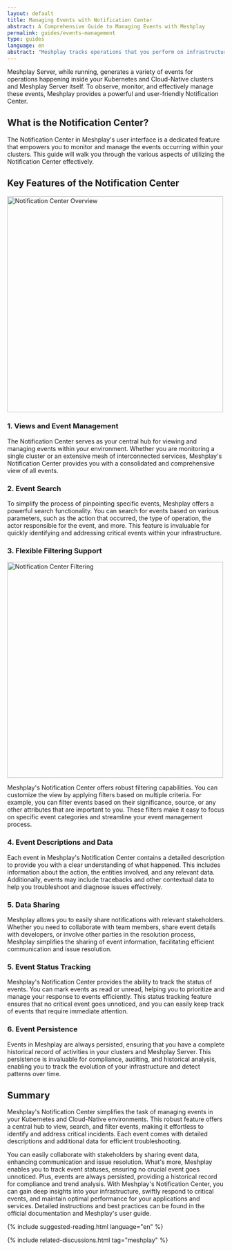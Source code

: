 ```yaml
---
layout: default
title: Managing Events with Notification Center
abstract: A Comprehensive Guide to Managing Events with Meshplay
permalink: guides/events-management
type: guides
language: en
abstract: "Meshplay tracks operations that you perform on infrastructurees and their workloads. Meshplay provides notification of environment issues, application conflicts with infrastructure configuration, and so on."
---
```


Meshplay Server, while running, generates a variety of events for operations happening inside your Kubernetes and Cloud-Native clusters and Meshplay Server itself. To observe, monitor, and effectively manage these events, Meshplay provides a powerful and user-friendly Notification Center.

## What is the Notification Center?

The Notification Center in Meshplay's user interface is a dedicated feature that empowers you to monitor and manage the events occurring within your clusters. This guide will walk you through the various aspects of utilizing the Notification Center effectively.

## Key Features of the Notification Center

<a href="{{ site.baseurl }}/assets/img/notification-center/NotificationCenterOverview.png"><img alt="Notification Center Overview" style="width:500px;height:auto;" src="{{ site.baseurl }}/assets/img/notification-center/NotificationCenterOverview.png" /></a>

### 1. Views and Event Management

The Notification Center serves as your central hub for viewing and managing events within your environment. Whether you are monitoring a single cluster or an extensive mesh of interconnected services, Meshplay's Notification Center provides you with a consolidated and comprehensive view of all events.

### 2. Event Search

To simplify the process of pinpointing specific events, Meshplay offers a powerful search functionality. You can search for events based on various parameters, such as the action that occurred, the type of operation, the actor responsible for the event, and more. This feature is invaluable for quickly identifying and addressing critical events within your infrastructure.

### 3. Flexible Filtering Support

<a href="{{ site.baseurl }}/assets/img/notification-center/NotificationCenterFiltering.png"><img alt="Notification Center Filtering" style="width:500px;height:auto;" src="{{ site.baseurl }}/assets/img/notification-center/NotificationCenterFiltering.png" /></a>

Meshplay's Notification Center offers robust filtering capabilities. You can customize the view by applying filters based on multiple criteria. For example, you can filter events based on their significance, source, or any other attributes that are important to you. These filters make it easy to focus on specific event categories and streamline your event management process.

### 4. Event Descriptions and Data

Each event in Meshplay's Notification Center contains a detailed description to provide you with a clear understanding of what happened. This includes information about the action, the entities involved, and any relevant data. Additionally, events may include tracebacks and other contextual data to help you troubleshoot and diagnose issues effectively.

### 5. Data Sharing

Meshplay allows you to easily share notifications with relevant stakeholders. Whether you need to collaborate with team members, share event details with developers, or involve other parties in the resolution process, Meshplay simplifies the sharing of event information, facilitating efficient communication and issue resolution.

### 5. Event Status Tracking

Meshplay's Notification Center provides the ability to track the status of events. You can mark events as read or unread, helping you to prioritize and manage your response to events efficiently. This status tracking feature ensures that no critical event goes unnoticed, and you can easily keep track of events that require immediate attention.

### 6. Event Persistence

Events in Meshplay are always persisted, ensuring that you have a complete historical record of activities in your clusters and Meshplay Server. This persistence is invaluable for compliance, auditing, and historical analysis, enabling you to track the evolution of your infrastructure and detect patterns over time.

## Summary

Meshplay's Notification Center simplifies the task of managing events in your Kubernetes and Cloud-Native environments. This robust feature offers a central hub to view, search, and filter events, making it effortless to identify and address critical incidents. Each event comes with detailed descriptions and additional data for efficient troubleshooting.

You can easily collaborate with stakeholders by sharing event data, enhancing communication and issue resolution. What's more, Meshplay enables you to track event statuses, ensuring no crucial event goes unnoticed. Plus, events are always persisted, providing a historical record for compliance and trend analysis. With Meshplay's Notification Center, you can gain deep insights into your infrastructure, swiftly respond to critical events, and maintain optimal performance for your applications and services. Detailed instructions and best practices can be found in the official documentation and Meshplay's user guide.

{% include suggested-reading.html language="en" %}

{% include related-discussions.html tag="meshplay" %}
